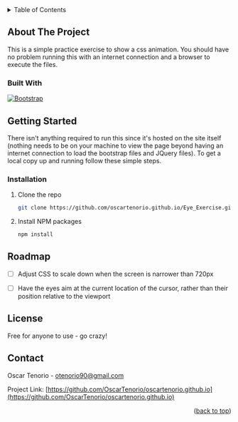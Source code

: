 <!-- TABLE OF CONTENTS -->
<details>
  <summary>Table of Contents</summary>
  <ol>
    <li>
      <a href="#about-the-project">About The Project</a>
      <ul>
        <li><a href="#built-with">Built With</a></li>
      </ul>
    </li>
    <li>
      <a href="#getting-started">Getting Started</a>
      <ul>
        <li><a href="#installation">Installation</a></li>
      </ul>
    </li>
    <li><a href="#roadmap">Roadmap</a></li>
    <li><a href="#license">License</a></li>
    <li><a href="#contact">Contact</a></li>
  </ol>
</details>



<!-- ABOUT THE PROJECT -->
## About The Project

This is a simple practice exercise to show a css animation. You should have no problem running this with an internet connection and a browser to execute the files.


### Built With

[![Bootstrap][Bootstrap.com]][Bootstrap-url]



<!-- GETTING STARTED -->
## Getting Started

There isn't anything required to run this since it's hosted on the site itself (nothing needs to be on your machine to view the page beyond having an internet connection to load the bootstrap files and JQuery files).
To get a local copy up and running follow these simple steps.


<!-- INSTALLATION -->
### Installation

1. Clone the repo
   ```sh
   git clone https://github.com/oscartenorio.github.io/Eye_Exercise.git
   ```
2. Install NPM packages
   ```sh
   npm install
   ```


<!-- ROADMAP -->
## Roadmap

- [ ] Adjust CSS to scale down when the screen is narrower than 720px
- [ ] Have the eyes aim at the current location of the cursor, rather than their position relative to the viewport


<!-- LICENSE -->
## License

Free for anyone to use - go crazy!



<!-- CONTACT -->
## Contact

Oscar Tenorio -  otenorio90@gmail.com

Project Link: [https://github.com/OscarTenorio/oscartenorio.github.io](https://github.com/OscarTenorio/oscartenorio.github.io)

<p align="right">(<a href="#readme-top">back to top</a>)</p>




<!-- https://www.markdownguide.org/basic-syntax/#reference-style-links -->
[Bootstrap.com]: https://img.shields.io/badge/Bootstrap-563D7C?style=for-the-badge&logo=bootstrap&logoColor=white
[Bootstrap-url]: https://getbootstrap.com
